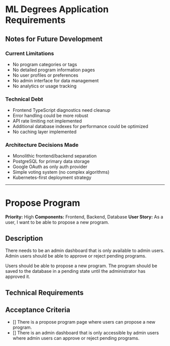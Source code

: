 # ML Degrees Application Requirements

## Notes for Future Development

### Current Limitations

- No program categories or tags
- No detailed program information pages
- No user profiles or preferences
- No admin interface for data management
- No analytics or usage tracking

### Technical Debt

- Frontend TypeScript diagnostics need cleanup
- Error handling could be more robust
- API rate limiting not implemented
- Additional database indexes for performance could be optimized
- No caching layer implemented

### Architecture Decisions Made

- Monolithic frontend/backend separation
- PostgreSQL for primary data storage
- Google OAuth as only auth provider
- Simple voting system (no complex algorithms)
- Kubernetes-first deployment strategy

---

# Propose Program

**Priority:** High
**Components:** Frontend, Backend, Database
**User Story:** As a user, I want to be able to propose a new program.

## Description

There needs to be an admin dashboard that is only available to admin users. Admin users should be able to approve or reject pending programs.

Users should be able to propose a new program. The program should be saved to the database in a pending state until the administrator has approved it.

## Technical Requirements

## Acceptance Criteria

- [] There is a propose program page where users can propose a new program.
- [] There is an admin dashboard that is only accessible by admin users where admin users can approve or reject pending programs.
